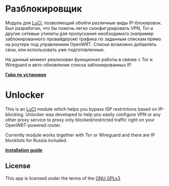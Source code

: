Разблокировщик
========

Модуль для [LuCI](https://github.com/openwrt/luci), позволяющий обойти различные виды IP-блокировок.
Был разработан, что бы помочь легко сконфигурировать VPN, Tor и другие сетевые утилиты для пропускания необходимого (например заблокированного провайдером) трафика по заданным спискам прямо на роутере под управлением OpenWRT.
Списки возможно добавлять свои, или использовать уже подготовленные.

На данный момент реализован функционал работы в связке с Tor и Wireguard и авто-обновление списка заблокированных IP.

**[Гайд по установке](https://gitlab.com/Nooblord/luci-app-unlocker/blob/master/SETUP.ru.md)**

Unlocker
========

This is an [LuCI](https://github.com/openwrt/luci) module which helps you bypass ISP restrictions based on IP-blocking.
Unlocker was developed to help you easily configure VPN or any other proxy service to proxy only blocked/restricted traffic right on your OpenWRT-powered router.

Currently module works together with Tor or Wireguard and there are IP blocklists for Russia included.

**[Installation guide](https://gitlab.com/Nooblord/luci-app-unlocker/blob/master/SETUP.en.md)**

License
--------

This app is licensed under the terms of the [GNU GPLv3](https://www.gnu.org/licenses/gpl-3.0.txt)